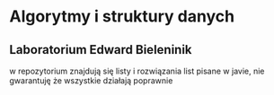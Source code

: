 # Algorytmy i struktury danych 
## Laboratorium Edward Bieleninik
w repozytorium znajdują się listy i rozwiązania list pisane w javie,
nie gwarantuję że wszystkie działają poprawnie 
